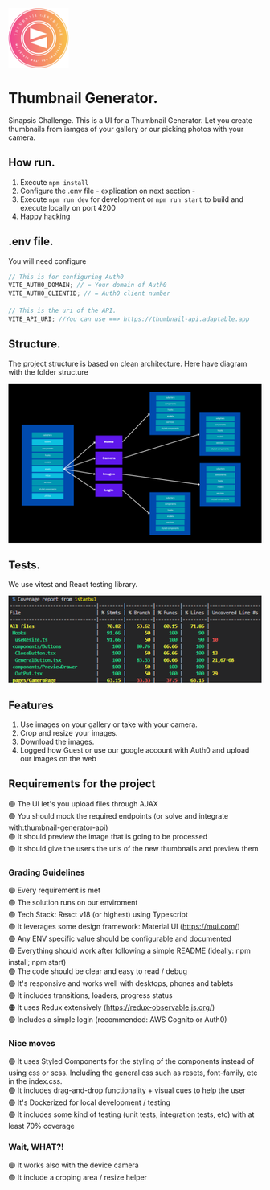 <img 
alt="Thumbnail generator Logo"
src="https://raw.githubusercontent.com/MartinMaffei95/th-ui/d77b5f180722cf88d8a2dd8d9439916d4dc3c72c/docs/logo.svg"
width="120vw"
/>

# Thumbnail Generator.

Sinapsis Challenge. This is a UI for a Thumbnail Generator. Let you create thumbnails from iamges of your gallery or our picking photos with your camera.

## How run.

1. Execute `npm install`
2. Configure the .env file - explication on next section -
3. Execute `npm run dev` for development or `npm run start` to build and execute locally on port 4200
4. Happy hacking

## .env file.

You will need configure

```js
// This is for configuring Auth0
VITE_AUTH0_DOMAIN; // = Your domain of Auth0
VITE_AUTH0_CLIENTID; // = Auth0 client number

// This is the uri of the API.
VITE_API_URI; //You can use ==> https://thumbnail-api.adaptable.app
```

## Structure.

The project structure is based on clean architecture. Here have diagram with the folder structure

![Clean Architecture Diagram](https://github.com/MartinMaffei95/th-ui/blob/main/docs/CleanArchitectureDiagram.png?raw=true)

## Tests.

We use vitest and React testing library.

![Test coverage](https://raw.githubusercontent.com/MartinMaffei95/th-ui/main/docs/Tests.png)

## Features

1. Use images on your gallery or take with your camera.
2. Crop and resize your images.
3. Download the images.
4. Logged how Guest or use our google account with Auth0 and upload our images on the web

## Requirements for the project

🟢 The UI let's you upload files through AJAX  
🟢 You should mock the required endpoints (or solve and integrate with:thumbnail-generator-api)  
🟢 It should preview the image that is going to be processed  
🟢 It should give the users the urls of the new thumbnails and preview them

### Grading Guidelines

🟢 Every requirement is met  
🟢 The solution runs on our enviroment  
🟢 Tech Stack: React v18 (or highest) using Typescript  
🟢 It leverages some design framework: Material UI (https://mui.com/)  
🟢 Any ENV specific value should be configurable and documented  
🟢 Everything should work after following a simple README (ideally: npm install; npm start)  
🟢 The code should be clear and easy to read / debug  
🟢 It's responsive and works well with desktops, phones and tablets  
🟢 It includes transitions, loaders, progress status  
🟠 It uses Redux extensively (https://redux-observable.js.org/)  
🟢 Includes a simple login (recommended: AWS Cognito or Auth0)

### Nice moves

🟢 It uses Styled Components for the styling of the components instead of using css or scss. Including the general css such as resets, font-family, etc in the index.css.  
🟢 It includes drag-and-drop functionality + visual cues to help the user  
🟢 It's Dockerized for local development / testing  
🟢 It includes some kind of testing (unit tests, integration tests, etc) with at least 70% coverage

### Wait, WHAT?!

🟢 It works also with the device camera  
🟢 It include a croping area / resize helper

